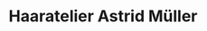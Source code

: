 ---
title: "Haaratelier Astrid Müller"
url: /schmitten-im-taunus/haaratelier-astrid-mueller/
shop: Friseur
---